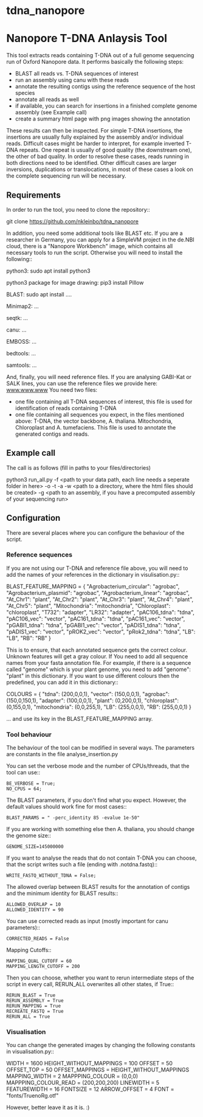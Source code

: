 # tdna_nanopore

Nanopore T-DNA Anlaysis Tool
============================

This tool extracts reads containing T-DNA out of a full genome sequencing run of Oxford Nanopore data. 
It performs basically the following steps:
- BLAST all reads vs. T-DNA sequences of interest
- run an assembly using canu with these reads
- annotate the resulting contigs using the reference sequence of the host species
- annotate all reads as well
- if available, you can search for insertions in a finished complete genome assembly (see Example call)
- create a summary html page with png images showing the annotation

These results can then be inspected. For simple T-DNA insertions, the insertions are usually fully explained by the assembly and/or individual reads.
Difficult cases might be harder to interpret, for example inverted T-DNA repeats. One repeat is usually of good quality (the downstream one), the other of bad quality. In order to resolve these cases, reads running in both directions need to be identified. 
Other difficult cases are larger inversions, duplications or translocations, in most of these cases a look on the complete sequencing run will be necessary.

Requirements
------------
In order to run the tool, you need to clone the repository::

  git clone https://github.com/nkleinbo/tdna_nanopore
  
In addition, you need some additional tools like BLAST etc. If you are a researcher in Germany, you can apply for a SimpleVM project in the de.NBI cloud, there is a "Nanopore Workbench" image, which contains all necessary tools to run the script.
Otherwise you will need to install the following::

  python3:
  sudo apt install python3
  
  python3 package for image drawing:
  pip3 install Pillow
  
  BLAST:
  sudo apt install ....
  
  Minimap2:
  ...
  
  seqtk:
  ...
  
  canu:
  ...
  
  EMBOSS:
  ...
  
  bedtools:
  ...
  
  samtools:
  ...
  
And, finally, you will need reference files. If you are analysing GABI-Kat or SALK lines, you can use the reference files we provide here: www.www.www
You need two files:
- one file containing all T-DNA sequences of interest, this file is used for identification of reads containing T-DNA
- one file containing all sequences you expect, in the files mentioned above: T-DNA, the vector backbone, A. thaliana. Mitochondria, Chloroplast and A. tumefaciens. This file is used to annotate the generated contigs and reads.
  
  
Example call
------------

The call is as follows (fill in paths to your files/directories)

  python3 run_all.py 
  -f <path to your data path, each line needs a seperate folder in here>
  -o <output directory for result files like fasta files and assemblies>
  -t <location of the fasta file with your T-DNA sequences>
  -a <fasta file with all your references for annotation>
  -w <path to a directory, where the html files should be created>
  -g <path to an assembly, if you have a precomputed assembly of your sequencing run>


Configuration
-------------
  
There are several places where you can configure the behaviour of the script. 

### Reference sequences ###
If you are not using our T-DNA and reference file above, you will need to add the names of your references in the dictionary in visulisation.py::

  BLAST_FEATURE_MAPPING = {
    "Agrobacterium_circular": "agrobac",
    "Agrobacterium_plasmid": "agrobac",
    "Agrobacterium_linear": "agrobac",
    "At_Chr1": "plant",
    "At_Chr2": "plant",
    "At_Chr3": "plant",
    "At_Chr4": "plant",
    "At_Chr5": "plant",
    "Mitochondria": "mitochondria",
    "Chloroplast": "chloroplast",
    "T732": "adapter",
    "LR32": "adapter",
    "pAC106_tdna": "tdna",
    "pAC106_vec": "vector",
    "pAC161_tdna": "tdna",
    "pAC161_vec": "vector",
    "pGABI1_tdna": "tdna",
    "pGABI1_vec": "vector",
    "pADIS1_tdna": "tdna",
    "pADIS1_vec": "vector",
    "pROK2_vec": "vector",
    "pRok2_tdna": "tdna",
    "LB": "LB",
    "RB": "RB"
  }

This is to ensure, that each annotated sequence gets the correct colour. Unknown features will get a gray colour. If You need to add all sequence names from your fasta annotation file. For example, if there is a sequence called "genome" which is your plant genome, you need to add "genome": "plant" in this dictionary. If you want to use different colours then the predefined, you can add it in this dictionary::


  COLOURS = {
    "tdna": (200,0,0,1),
    "vector": (150,0,0,1),
    "agrobac": (150,0,150,1),
    "adapter": (100,0,0,1),
    "plant": (0,200,0,1),
    "chloroplast": (0,155,0,1),
    "mitochondria": (0,0,255,1),
    "LB": (255,0,0,1),
    "RB": (255,0,0,1)
  }

... and use its key in the BLAST_FEATURE_MAPPING array.

### Tool behaviour ###

The behaviour of the tool can be modified in several ways. The parameters are constants in the file analyse_insertion.py

You can set the verbose mode and the number of CPUs/threads, that the tool can use::

    BE_VERBOSE = True;
    NO_CPUS = 64;
    
The BLAST parameters, if you don't find what you expect. However, the default values should work fine for most cases::
    
    BLAST_PARAMS = " -perc_identity 85 -evalue 1e-50"

If you are working with something else then A. thaliana, you should change the genome size::

    GENOME_SIZE=145000000

If you want to analyse the reads that do not contain T-DNA you can choose, that the script writes such a file (ending with .notdna.fastq)::

    WRITE_FASTQ_WITHOUT_TDNA = False;

The allowed overlap between BLAST results for the annotation of contigs and the minimum identity for BLAST results::

    ALLOWED_OVERLAP = 10
    ALLOWED_IDENTITY = 90

You can use corrected reads as input (mostly important for canu parameters)::

    CORRECTED_READS = False

Mapping Cutoffs::

    MAPPING_QUAL_CUTOFF = 60
    MAPPING_LENGTH_CUTOFF = 200

Then you can choose, whether you want to rerun intermediate steps of the script in every call, RERUN_ALL overwrites all other states, if True::

    RERUN_BLAST = True
    RERUN_ASSEMBLY = True
    RERUN_MAPPING = True
    RECREATE_FASTQ = True
    RERUN_ALL = True


### Visualisation ###

You can change the generated images by changing the following constants in visualisation.py::

 WIDTH = 1600
  HEIGHT_WITHOUT_MAPPINGS = 100
  OFFSET = 50
  OFFSET_TOP = 50
  OFFSET_MAPPINGS = HEIGHT_WITHOUT_MAPPINGS
  MAPPING_WIDTH = 2
  MAPPPING_COLOUR = (0,0,0)
  MAPPPING_COLOUR_READ = (200,200,200)
  LINEWIDTH = 5
  FEATUREWIDTH = 16
  FONTSIZE = 12
  ARROW_OFFSET = 4
  FONT = "fonts/TruenoRg.otf"

However, better leave it as it is. :)